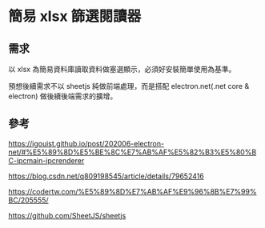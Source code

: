 # 簡易 xlsx 篩選閱讀器

## 需求

以 xlsx 為簡易資料庫讀取資料做塞選顯示，必須好安裝簡單使用為基準。

預想後續需求不以 sheetjs 純做前端處理，而是搭配 electron.net(.net core & electron) 做後續後端需求的擴增。

## 參考

<https://igouist.github.io/post/202006-electron-net/#%E5%89%8D%E5%BE%8C%E7%AB%AF%E5%82%B3%E5%80%BC-ipcmain-ipcrenderer>

<https://blog.csdn.net/q809198545/article/details/79652416>

<https://codertw.com/%E5%89%8D%E7%AB%AF%E9%96%8B%E7%99%BC/205555/>

<https://github.com/SheetJS/sheetjs>
